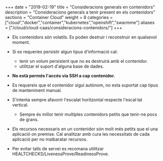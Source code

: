 +++
date        = "2019-02-19"
title       = "Consideracions generals en contenidors"
description = "Consideracions generals a tenir present en els contenidors"
sections    = "Container Cloud"
weight      = 8
categories  = ["cloud","docker","container","kubernetes","openshift","swarmme"]
aliases     = ["/cloud/cloud-caas/consideracions-contenidors/"]
+++

* Els contenidors són volatils. Es poden destruir i reconstruir en qualsevol moment.
* Si es requeriex persistir algun tipus d'informació cal:

  * tenir un volum persistent que no es destruirà amb el contenidor.
  * utilitzar el suport d'alguna base de dades.

* **No està permés l'accés via SSH a cap contenidor.**
* Es requereix que el contenidor sigui autònom, no esta suportat cap tipus de manteniment manual.
* S'intenta sempre afavorir l'escalat horitzontal respecte l'escal·lat vertical.
  * Sempre és millor tenir multiples contenidors petits que tenir-ne pocs de grans.
* Els recursos necessaris en un contenidor són molt més petits que el una aplicació on premise. Cal analitzar amb cura les necessitats de cada aplicació per no malbaratar recursos.
* Per evitar talls de servei es recomana utilitzar HEALTCHECKS/LivenessProve/ReadinessProve.

